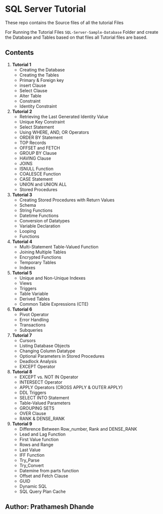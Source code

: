 # SQL Server Tutorial

These repo contains the Source files of all the tutorial Files

For Running the Tutorial Files `SQL-Server-Sample-Database` Folder and create the Database and Tables based on that files all Tutorial files are based.

## Contents
1. **Tutorial 1**
    * Creating the Database
    * Creating the Tables
    * Primary & Foreign key
    * insert Clause
    * Select Clause
    * Alter Table
    * Constraint
    * Identity Constraint
2. **Tutorial 2**
    * Retrieving the Last Generated Identity Value
    * Unique Key Constraint
    * Select Statement
    * Using WHERE, AND, OR Operators
    * ORDER BY Statement
    * TOP Records
    * OFFSET and FETCH
    * GROUP BY Clause
    * HAVING Clause
    * JOINS
    * ISNULL Function
    * COALESCE Function
    * CASE Statement
    * UNION and UNION ALL
    * Stored Procedures
3. **Tutorial 3**
    * Creating Stored Procedures with Return Values
    * Schema
    * String Functions
    * Datetime Functions
    * Conversion of Datatypes
    * Variable Declaration
    * Looping
    * Functions
4. **Tutorial 4**
    * Multi-Statement Table-Valued Function
    * Joining Multiple Tables
    * Encrypted Functions
    * Temporary Tables
    * Indexes
5. **Tutorial 5**
    * Unique and Non-Unique Indexes
    * Views
    * Triggers
    * Table Variable
    * Derived Tables
    * Common Table Expressions (CTE)
6. **Tutorial 6**
    * Pivot Operator
    * Error Handling
    * Transactions
    * Subqueries  
7. **Tutorial 7**
    * Cursors
    * Listing Database Objects
    * Changing Column Datatype
    * Optional Parameters in Stored Procedures
    * Deadlock Analysis
    * EXCEPT Operator     
8. **Tutorial 8**
    * EXCEPT vs. NOT IN Operator
    * INTERSECT Operator
    * APPLY Operators (CROSS APPLY & OUTER APPLY)
    * DDL Triggers
    * SELECT INTO Statement
    * Table-Valued Parameters
    * GROUPING SETS
    * OVER Clause
    * RANK & DENSE_RANK
9. **Tutorial 9**
    * Difference Between Row_number, Rank and DENSE_RANK
    * Lead and Lag Function
    * First Value function
    * Rows and Range 
    * Last Value
    * IFF Function
    * Try_Parse
    * Try_Convert
    * Datemine from parts function
    * Offset and Fetch Clause
    * GUID
    * Dynamic SQL
    * SQL Query Plan Cache

## Author: Prathamesh Dhande


